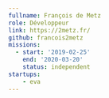 ```yaml
---
fullname: François de Metz
role: Développeur
link: https://2metz.fr/
github: francois2metz
missions:
  - start: '2019-02-25'
    end: '2020-03-20'
    status: independent
startups:
    - eva
---
```

